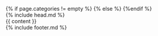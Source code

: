 <!DOCTYPE html>
<html>
  <head>
    <meta http-equiv="content-type" content="text/html; charset=utf-8" />
    <meta name="viewport" content="width=device-width, initial-scale=1.0" />
    {% if page.categories != empty %}
      <title>[ {{page.categories}} ] {{ page.title }</title>
    {% else %}
      <title>{{ page.title }}</title>
		{%endif %}
    <link rel="fluid-icon" href="/fluidicon.png" />
    <link rel="apple-touch-icon" sizes="57x57" href="/images/apple-touch-icon-114.png" />
    <link rel="apple-touch-icon" sizes="114x114" href="/images/apple-touch-icon-114.png" />
    <link rel="apple-touch-icon" sizes="72x72" href="/images/apple-touch-icon-144.png" />
    <link rel="apple-touch-icon" sizes="144x144" href="/images/apple-touch-icon-144.png" />
    <link rel="icon" type="image/x-icon" href="/images/favicon.ico" />
    <link rel="stylesheet" href="/plugins/font-awesome-4.7.0/css/font-awesome.min.css" />
    <link rel="stylesheet" href="/plugins/bootstrap-3.3.7/css/bootstrap.min.css">
    <link rel="stylesheet" href="/css/monokai.sublime.syntax.css" />
    <link rel="stylesheet" href="/css/style.css" />
    <script src="/plugins/jquery-3.1.1.min.js"></script>
    <script src="/plugins/bootstrap-3.3.7/js/bootstrap.min.js"></script>
    <script>
        var _hmt = _hmt || [];
        (function() {
          var hm = document.createElement("script");
          hm.src = "//hm.baidu.com/hm.js?2647be066b5c11cc8f6a27bd02cb71af";
          var s = document.getElementsByTagName("script")[0]; 
          s.parentNode.insertBefore(hm, s);
        })();
    </script>

  </head>
  <body>
    <div class="menu">
        {% include head.md %}
    </div>
    {{ content }}
    <div class="footer">
      {% include footer.md %}
    </div>
  </body>
</html>
